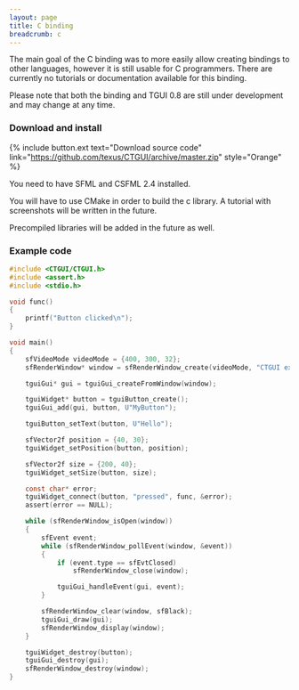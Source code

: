 ```yaml
---
layout: page
title: C binding
breadcrumb: c
---
```


The main goal of the C binding was to more easily allow creating bindings to other languages, however it is still usable for C programmers. There are currently no tutorials or documentation available for this binding.

Please note that both the binding and TGUI 0.8 are still under development and may change at any time.


### Download and install

{% include button.ext text="Download source code" link="https://github.com/texus/CTGUI/archive/master.zip" style="Orange" %}

You need to have SFML and CSFML 2.4 installed.

You will have to use CMake in order to build the c library. A tutorial with screenshots will be written in the future.

Precompiled libraries will be added in the future as well.


### Example code
```c
#include <CTGUI/CTGUI.h>
#include <assert.h>
#include <stdio.h>

void func()
{
    printf("Button clicked\n");
}

void main()
{
    sfVideoMode videoMode = {400, 300, 32};
    sfRenderWindow* window = sfRenderWindow_create(videoMode, "CTGUI example", sfDefaultStyle, NULL);

    tguiGui* gui = tguiGui_createFromWindow(window);

    tguiWidget* button = tguiButton_create();
    tguiGui_add(gui, button, U"MyButton");

    tguiButton_setText(button, U"Hello");

    sfVector2f position = {40, 30};
    tguiWidget_setPosition(button, position);

    sfVector2f size = {200, 40};
    tguiWidget_setSize(button, size);

    const char* error;
    tguiWidget_connect(button, "pressed", func, &error);
    assert(error == NULL);

    while (sfRenderWindow_isOpen(window))
    {
        sfEvent event;
        while (sfRenderWindow_pollEvent(window, &event))
        {
            if (event.type == sfEvtClosed)
                sfRenderWindow_close(window);

            tguiGui_handleEvent(gui, event);
        }

        sfRenderWindow_clear(window, sfBlack);
        tguiGui_draw(gui);
        sfRenderWindow_display(window);
    }

    tguiWidget_destroy(button);
    tguiGui_destroy(gui);
    sfRenderWindow_destroy(window);
}
```
